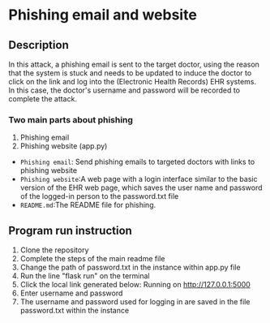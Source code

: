 # Phishing email and website

## Description
In this attack, a phishing email is sent to the target doctor, using the reason that the system is stuck and needs to be updated to induce the doctor to click on the link and log into the (Electronic Health Records) EHR systems. In this case, the doctor's username and password will be recorded to complete the attack.

### Two main parts about phishing
1. Phishing email
2. Phishing website (app.py)

- `Phishing email`: Send phishing emails to targeted doctors with links to phishing website
- `Phishing website`:A web page with a login interface similar to the basic version of the EHR web page, which saves the user name and password of the logged-in person to the password.txt file
- `README.md`:The README file for phishing.

## Program run instruction
1. Clone the repository
2. Complete the steps of the main readme file
3. Change the path of password.txt in the instance within app.py file
4. Run the line "flask run" on the terminal
5. Click the local link generated below: Running on http://127.0.0.1:5000
6. Enter username and password
7. The username and password used for logging in are saved in the file password.txt within the instance
